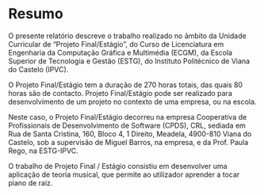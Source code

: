 # Resumo

O presente relatório descreve o trabalho realizado no âmbito da Unidade Curricular de “Projeto Final/Estágio”, do Curso de Licenciatura em Engenharia da Computação Gráfica e Multimédia (ECGM), da Escola Superior de Tecnologia e Gestão (ESTG), do Instituto Politécnico de Viana do Castelo (IPVC).&#x20;

O Projeto Final/Estágio tem a duração de 270 horas totais, das quais 80 horas são de contacto. Projeto Final/Estágio pode ser realizado para desenvolvimento de um projeto no contexto de uma empresa, ou na escola.&#x20;

Neste caso, o Projeto Final/Estágio decorreu na empresa Cooperativa de Profissionais de Desenvolvimento de Software (CPDS), CRL, sediada em Rua de Santa Cristina, 160, Bloco 4, 1 Direito, Meadela, 4900-810 Viana do Castelo, sob a supervisão de Miguel Barros, na empresa, e da Prof.  Paula Rego, na ESTG-IPVC.&#x20;

O trabalho de Projeto Final / Estágio consistiu em desenvolver uma aplicação de teoria musical, que permite ao utilizador aprender a tocar piano de raiz.

